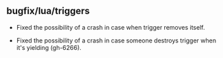 ## bugfix/lua/triggers

* Fixed the possibility of a crash in case when trigger removes itself.

* Fixed the possibility of a crash in case someone destroys trigger
  when it's yielding (gh-6266).
